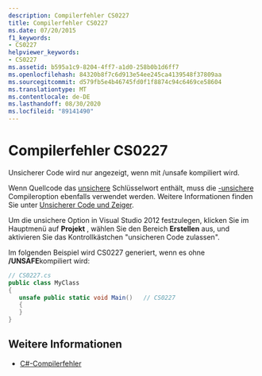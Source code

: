 ```yaml
---
description: Compilerfehler CS0227
title: Compilerfehler CS0227
ms.date: 07/20/2015
f1_keywords:
- CS0227
helpviewer_keywords:
- CS0227
ms.assetid: b595a1c9-8204-4ff7-a1d0-258b0b1d6ff7
ms.openlocfilehash: 84320b8f7c6d913e54ee245ca4139548f37809aa
ms.sourcegitcommit: d579fb5e4b46745fd0f1f8874c94c6469ce58604
ms.translationtype: MT
ms.contentlocale: de-DE
ms.lasthandoff: 08/30/2020
ms.locfileid: "89141490"
---
```

# <a name="compiler-error-cs0227"></a>Compilerfehler CS0227

Unsicherer Code wird nur angezeigt, wenn mit /unsafe kompiliert wird.

Wenn Quellcode das [unsichere](../language-reference/keywords/unsafe.md) Schlüsselwort enthält, muss die [-unsichere](../language-reference/compiler-options/unsafe-compiler-option.md) Compileroption ebenfalls verwendet werden. Weitere Informationen finden Sie unter [Unsicherer Code und Zeiger](../programming-guide/unsafe-code-pointers/index.md).

Um die unsichere Option in Visual Studio 2012 festzulegen, klicken Sie im Hauptmenü auf **Projekt** , wählen Sie den Bereich **Erstellen** aus, und aktivieren Sie das Kontrollkästchen "unsicheren Code zulassen".

Im folgenden Beispiel wird CS0227 generiert, wenn es ohne **/UNSAFE**kompiliert wird:

```csharp
// CS0227.cs
public class MyClass
{
   unsafe public static void Main()   // CS0227
   {
   }
}
```

## <a name="see-also"></a>Weitere Informationen

- [C#-Compilerfehler](../language-reference/compiler-messages/index.md)
